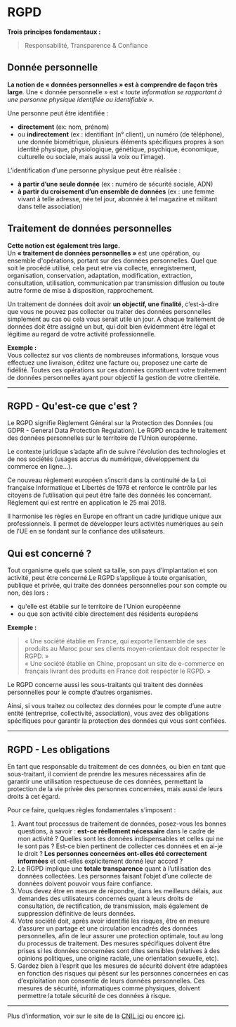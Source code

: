 # RGPD

**Trois principes fondamentaux :**
> Responsabilité, Transparence & Confiance


## Donnée personnelle

**La notion de « données personnelles » est à comprendre de façon très large**. Une « donnée personnelle » est _« toute information se rapportant à une personne physique identifiée ou identifiable »._

Une personne peut être identifiée :
- **directement** (ex: nom, prénom)
- ou **indirectement** (ex : identifiant (n° client), un numéro (de téléphone), une donnée biométrique, plusieurs éléments spécifiques propres à son identité physique, physiologique, génétique, psychique, économique, culturelle ou sociale, mais aussi la voix ou l’image).  

L’identification d’une personne physique peut être réalisée :
- **à partir d’une seule donnée** (ex : numéro de sécurité sociale, ADN)
- **à partir du croisement d’un ensemble de données** (ex : une femme vivant à telle adresse, née tel jour, abonnée à tel magazine et militant dans telle association)


## Traitement de données personnelles

**Cette notion est également très large.**  
Un __« traitement de données personnelles »__ est une opération, ou ensemble d'opérations, portant sur des données personnelles. Quel que soit le procédé utilisé, cela peut etre via collecte, enregistrement, organisation, conservation, adaptation, modification, extraction, consultation, utilisation, communication par transmission diffusion ou toute autre forme de mise à disposition, rapprochement.  

Un traitement de données doit avoir **un objectif, une finalité**, c’est-à-dire que vous ne pouvez pas collecter ou traiter des données personnelles simplement au cas où cela vous serait utile un jour. A chaque traitement de données doit être assigné un but, qui doit bien évidemment être légal et légitime au regard de votre activité professionnelle.

**Exemple :**  
Vous collectez sur vos clients de nombreuses informations, lorsque vous effectuez une livraison, éditez une facture ou, proposez une carte de fidélité. Toutes ces opérations sur ces données constituent votre traitement de données personnelles ayant pour objectif la gestion de votre clientèle.

-------------------------------------------------

## RGPD - Qu'est-ce que c'est ?

Le RGPD signifie Règlement Général sur la Protection des Données (ou GDPR - General Data Protection Regulation). Le RGPD encadre le traitement des données personnelles sur le territoire de l’Union européenne.

Le contexte juridique s’adapte afin de suivre l'évolution des technologies et de nos sociétés (usages accrus du numérique, développement du commerce en ligne…).

Ce nouveau règlement européen s’inscrit dans la continuité de la Loi française Informatique et Libertés de 1978 et renforce le contrôle par les citoyens de l’utilisation qui peut être faite des données les concernant. Réglement qui est rentré en application le 25 mai 2018.

Il harmonise les règles en Europe en offrant un cadre juridique unique aux professionnels. Il permet de développer leurs activités numériques au sein de l’UE en se fondant sur la confiance des utilisateurs.

## Qui est concerné ?

Tout organisme quels que soient sa taille, son pays d’implantation et son activité, peut être concerné.Le RGPD s’applique à toute organisation, publique et privée, qui traite des données personnelles pour son compte ou non, dès lors :

* qu'elle est établie sur le territoire de l’Union européenne  
* ou que son activité cible directement des résidents européens  

**Exemple :**
> « Une société établie en France, qui exporte l’ensemble de ses produits au Maroc pour ses clients moyen-orientaux doit respecter le RGPD. »  
> « Une société établie en Chine, proposant un site de e-commerce en français livrant des produits en France doit respecter le RGPD. »  

Le RGPD concerne aussi les sous-traitants qui traitent des données personnelles pour le compte d’autres organismes.

Ainsi, si vous traitez ou collectez des données pour le compte d’une autre entité (entreprise, collectivité, association), vous avez des obligations spécifiques pour garantir la protection des données qui vous sont confiées.

-------------------------------------------------

## RGPD - Les obligations

En tant que responsable du traitement de ces données, ou bien en tant que sous-traitant, il convient de prendre les mesures nécessaires afin de garantir une utilisation respectueuse de ces données, permettant la protection de la vie privée des personnes concernées, mais aussi de leurs droits à cet égard.

Pour ce faire, quelques règles fondamentales s’imposent :

1. Avant tout processus de traitement de données, posez-vous les bonnes questions, à savoir : **est-ce réellement nécessaire** dans le cadre de mon activité ? Quelles sont les données indispensables et celles qui ne le sont pas ? Est-ce bien pertinent de collecter ces données et en ai-je le droit ? **Les personnes concernées ont-elles été correctement informées** et ont-elles explicitement donné leur accord ?  
2. Le RGPD implique une **totale transparence** quant à l’utilisation des données collectées. Les personnes faisant l’objet d’une collecte de données doivent pouvoir vous faire confiance.
3. Vous devez être en mesure de répondre, dans les meilleurs délais, aux demandes des utilisateurs concernés quant à leurs droits de consultation, de rectification, de transmission, mais également de suppression définitive de leurs données.
4. Votre société doit, après avoir identifié les risques, être en mesure d’assurer un partage et une circulation encadrés des données personnelles, afin de leur assurer une protection optimale, tout au long du processus de traitement. Des mesures spécifiques doivent être prises si les données concernées sont dites sensibles (relatives à des opinions politiques, une origine raciale, une orientation sexuelle, etc).
5. Gardez bien à l’esprit que les mesures de sécurité doivent être adaptées en fonction des risques qui pèsent sur les personnes concernées en cas d’exploitation non consentie de leurs données personnelles. Ces mesures de sécurité, informatiques comme physiques, doivent permettre la totale sécurité de ces données à risque.

-----------------

Plus d'information, voir sur le site de la [CNIL ici](https://www.cnil.fr/fr/rgpd-de-quoi-parle-t-on "RGPD : de quoi parle-t-on ?") ou encore [ici](https://www.cnil.fr/fr/rgpd-par-ou-commencer "RGPD : par où commencer").
